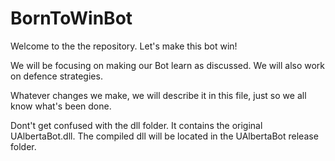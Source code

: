 BornToWinBot
============

Welcome to the the repository. Let's make this bot win!

We will be focusing on making our Bot learn as discussed. We will also work on defence strategies.

Whatever changes we make, we will describe it in this file, just so we all know what's been done.

Dont't get confused with the dll folder. It contains the original UAlbertaBot.dll. The compiled dll will be located in the UAlbertaBot release folder.
